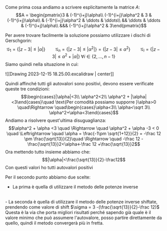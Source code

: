 Come prima cosa andiamo a scrivere esplicitamente la matrice $A$:
$$A = \begin{pmatrix}3 & (-1)^{i+j}\alpha\\
(-1)^{i+j}\alpha^2 & 3 & (-1)^{i+j}\alpha\\ 
& (-1)^{i+j}\alpha^2 & \ddots & \ddots\\
&& \ddots & \ddots & (-1)^{i+j}\alpha\\
&&& (-1)^{i+j}\alpha^2 & 3\end{pmatrix}$$

Per avere trovare facilmente la soluzione possiamo utilizzare i dischi di Gerschgorin:
$$\mathcal G_1 = \{|z-3| ≤ |\alpha|\}\qquad \mathcal G_n = \{|z-3|≤|\alpha^2|\} = \{|z-3|≤\alpha^2\}\qquad \mathcal G_i = \{|z-3|≤\alpha^2 + |\alpha|\}\; \forall i \in \{2,...,n-1\}$$ 
Siamo quindi nella situazione in cui:

![[Drawing 2023-12-15 18.25.00.excalidraw | center]]

Quindi affinché tutti gli autovalori sono positivi, devono essere verificate queste tre condizioni:
$$\begin{cases}|\alpha|<3\\ \alpha^2<2\\ \alpha^2 + |\alpha|<3\end{cases}\quad \text{Per comodità possiamo supporre }\alpha>0 \quad\Rightarrow \quad\begin{cases}\alpha<3\\ \alpha<\sqrt 3\\ \alpha^2+\alpha<3\end{cases}$$
Andiamo a risolvere quest'ultima disuguaglianza:
$$\alpha^2 + \alpha <3 \quad \Rightarrow \quad \alpha^2 + \alpha -3 < 0 \quad \Leftrightarrow \quad \alpha = \frac{-1\pm \sqrt{1+12}}{2} = -\frac 12 \pm \frac{\sqrt{13}}{2}\quad \Rightarrow \quad -\frac 12 -\frac{\sqrt{13}}2<\alpha<-\frac 12 +\frac{\sqrt{13}}2$$
Ora mettendo tutto insieme abbiamo che: $$|\alpha|<\frac{\sqrt{13}}{2}-\frac12$$
Con questi valori ho tutti autovalori positivi

Per il secondo punto abbiamo due scelte:
- La prima è quella di utilizzare il metodo delle potenze inverse
<br>
- La seconda è quella di utilizzare il metodo delle potenze inverse shiftate, prendendo come valore di shift $\sigma = 3 -(\frac{\sqrt{13}}{2}-\frac 12)$
  Questa è la via che porta migliori risultati perché sapendo già quale è il valore minimo che può assumere l'autovalore, posso partire direttamente da quello, quindi il metodo convergerà più in fretta.
